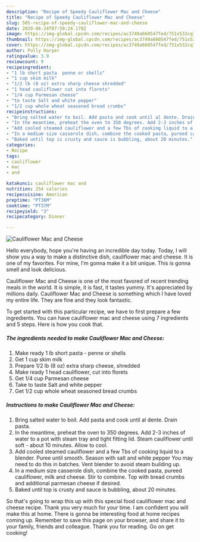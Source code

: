 ```yaml
---
description: "Recipe of Speedy Cauliflower Mac and Cheese"
title: "Recipe of Speedy Cauliflower Mac and Cheese"
slug: 505-recipe-of-speedy-cauliflower-mac-and-cheese
date: 2020-06-24T07:59:24.178Z
image: https://img-global.cpcdn.com/recipes/ac3749a660547fed/751x532cq70/cauliflower-mac-and-cheese-recipe-main-photo.jpg
thumbnail: https://img-global.cpcdn.com/recipes/ac3749a660547fed/751x532cq70/cauliflower-mac-and-cheese-recipe-main-photo.jpg
cover: https://img-global.cpcdn.com/recipes/ac3749a660547fed/751x532cq70/cauliflower-mac-and-cheese-recipe-main-photo.jpg
author: Polly Harper
ratingvalue: 3.9
reviewcount: 9
recipeingredient:
- "1 lb short pasta  penne or shells"
- "1 cup skim milk"
- "1/2 lb (8 oz) extra sharp cheese shredded"
- "1 head cauliflower cut into florets"
- "1/4 cup Parmesan cheese"
- "to taste Salt and white pepper"
- "1/2 cup whole wheat seasoned bread crumbs"
recipeinstructions:
- "Bring salted water to boil. Add pasta and cook until al dente. Drain pasta."
- "In the meantime, preheat the oven to 350 degrees. Add 2-3 inches of water to a pot with steam tray and tight fitting lid. Steam cauliflower until soft - about 10 minutes. Allow to cool."
- "Add cooled steamed cauliflower and a few Tbs of cooking liquid to a blender. Puree until smooth. Season with salt and white pepper You may need to do this in batches. Vent blender to avoid steam building up."
- "In a medium size casserole dish, combine the cooked pasta, pureed cauliflower, milk and cheese. Stir to combine. Top with bread crumbs and additional parmesan cheese if desired."
- "Baked until top is crusty and sauce is bubbling, about 20 minutes."
categories:
- Recipe
tags:
- cauliflower
- mac
- and

katakunci: cauliflower mac and 
nutrition: 254 calories
recipecuisine: American
preptime: "PT36M"
cooktime: "PT37M"
recipeyield: "3"
recipecategory: Dinner

---
```



![Cauliflower Mac and Cheese](https://img-global.cpcdn.com/recipes/ac3749a660547fed/751x532cq70/cauliflower-mac-and-cheese-recipe-main-photo.jpg)

Hello everybody, hope you're having an incredible day today. Today, I will show you a way to make a distinctive dish, cauliflower mac and cheese. It is one of my favorites. For mine, I'm gonna make it a bit unique. This is gonna smell and look delicious.

Cauliflower Mac and Cheese is one of the most favored of recent trending meals in the world. It is simple, it is fast, it tastes yummy. It's appreciated by millions daily. Cauliflower Mac and Cheese is something which I have loved my entire life. They are fine and they look fantastic.




To get started with this particular recipe, we have to first prepare a few ingredients. You can have cauliflower mac and cheese using 7 ingredients and 5 steps. Here is how you cook that.

<!--inarticleads1-->

##### The ingredients needed to make Cauliflower Mac and Cheese:

1. Make ready 1 lb short pasta - penne or shells
1. Get 1 cup skim milk
1. Prepare 1/2 lb (8 oz) extra sharp cheese, shredded
1. Make ready 1 head cauliflower, cut into florets
1. Get 1/4 cup Parmesan cheese
1. Take to taste Salt and white pepper
1. Get 1/2 cup whole wheat seasoned bread crumbs




<!--inarticleads2-->

##### Instructions to make Cauliflower Mac and Cheese:

1. Bring salted water to boil. Add pasta and cook until al dente. Drain pasta.
1. In the meantime, preheat the oven to 350 degrees. Add 2-3 inches of water to a pot with steam tray and tight fitting lid. Steam cauliflower until soft - about 10 minutes. Allow to cool.
1. Add cooled steamed cauliflower and a few Tbs of cooking liquid to a blender. Puree until smooth. Season with salt and white pepper You may need to do this in batches. Vent blender to avoid steam building up.
1. In a medium size casserole dish, combine the cooked pasta, pureed cauliflower, milk and cheese. Stir to combine. Top with bread crumbs and additional parmesan cheese if desired.
1. Baked until top is crusty and sauce is bubbling, about 20 minutes.




So that's going to wrap this up with this special food cauliflower mac and cheese recipe. Thank you very much for your time. I am confident you will make this at home. There is gonna be interesting food at home recipes coming up. Remember to save this page on your browser, and share it to your family, friends and colleague. Thank you for reading. Go on get cooking!
